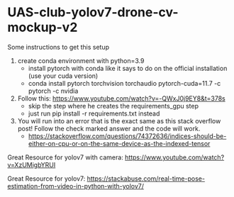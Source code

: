 # UAS-club-yolov7-drone-cv-mockup-v2

Some instructions to get this setup

1. create conda environment with python=3.9
   * install pytorch with conda like it says to do on the official installation (use your cuda version)
   * conda install pytorch torchvision torchaudio pytorch-cuda=11.7 -c pytorch -c nvidia
2. Follow this: https://www.youtube.com/watch?v=-QWxJ0j9EY8&t=378s
   * skip the step where he creates the requirements_gpu step
   * just run pip install -r requirements.txt instead
3. You will run into an error that is the exact same as this stack overflow post! Follow the check marked answer and the code will work.
   * https://stackoverflow.com/questions/74372636/indices-should-be-either-on-cpu-or-on-the-same-device-as-the-indexed-tensor
  

Great Resource for yolov7 with camera: https://www.youtube.com/watch?v=XzUMigbYRUI

Great Resource for yolov7: https://stackabuse.com/real-time-pose-estimation-from-video-in-python-with-yolov7/
